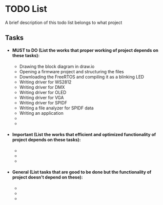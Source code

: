 # TODO List

A brief description of this todo list belongs to what project

## Tasks

- #### MUST to DO (List the works that proper working of project depends on these tasks):
    - Drawing the block diagram in draw.io
    -	Opening a firmware project and structuring the files
    -	Downloading the FreeRTOS and compiling it as a blinking LED
    -	Writing driver for WS2812
    -	Writing driver for DMX
    -	Writing driver for OLED
    -	Writing driver for VGA
    -	Writing driver for SPIDF
    -	Writing a file analyzer for SPIDF data
    -	Writing an application
    -
    - 
- #### Important (List the works that efficient and optimized functionality of project depends on these tasks):
    - 
    -
    - 
- #### General (List tasks that are good to be done but the functionality of project doesn't depend on these):
    - 
    -
    -